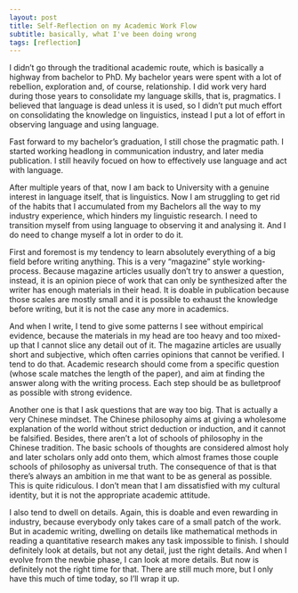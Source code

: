 ```yaml
---
layout: post
title: Self-Reflection on my Academic Work Flow
subtitle: basically, what I've been doing wrong
tags: [reflection]
---
```

I didn’t go through the traditional academic route, which is basically a highway from bachelor to PhD. My bachelor years were spent with a lot of rebellion, exploration and, of course, relationship. I did work very hard during those years to consolidate my language skills, that is, pragmatics. I believed that language is dead unless it is used, so I didn’t put much effort on consolidating the knowledge on linguistics, instead I put a lot of effort in observing language and using language. 

Fast forward to my bachelor’s graduation, I still chose the pragmatic path. I started working headlong in communication industry, and later media publication. I still heavily focued on how to effectively use language and act with language. 

After multiple years of that, now I am back to University with a genuine interest in language itself, that is linguistics. Now I am struggling to get rid of the habits that I accumulated from my Bachelors all the way to my industry experience, which hinders my linguistic research. I need to transition myself from using language to observing it and analysing it. And I do need to change myself a lot in order to do it. 

First and foremost is my tendency to learn absolutely everything of a big field before writing anything. This is a very “magazine” style working-process. Because magazine articles usually don’t try to answer a question, instead, it is an opinion piece of work that can only be synthesized after the writer has enough materials in their head. It is doable in publication because those scales are mostly small and it is possible to exhaust the knowledge before writing, but it is not the case any more in academics. 

And when I write, I tend to give some patterns I see without empirical evidence, because the materials in my head are too heavy and too mixed-up that I cannot slice any detail out of it. The magazine articles are usually short and subjective, which often carries opinions that cannot be verified. I tend to do that. Academic research should come from a specific question (whose scale matches the length of the paper), and aim at finding the answer along with the writing process. Each step should be as bulletproof as possible with strong evidence. 

Another one is that I ask questions that are way too big. That is actually a very Chinese mindset. The Chinese philosophy aims at giving a wholesome explanation of the world without strict deduction or induction, and it cannot be falsified. Besides, there aren’t a lot of schools of philosophy in the Chinese tradition. The basic schools of thoughts are considered almost holy and later scholars only add onto them, which almost frames those couple schools of philosophy as universal truth. The consequence of that is that there’s always an ambition in me that want to be as general as possible. This is quite ridiculous. I don’t mean that I am dissatisfied with my cultural identity, but it is not the appropriate academic attitude. 

I also tend to dwell on details. Again, this is doable and even rewarding in industry, because everybody only takes care of a small patch of the work. But in academic writing, dwelling on details like mathematical methods in reading a quantitative research makes any task impossible to finish. I should definitely look at details, but not any detail, just the right details. And when I evolve from the newbie phase, I can look at more details. But now is definitely not the right time for that. 
There are still much more, but I only have this much of time today, so I’ll wrap it up. 